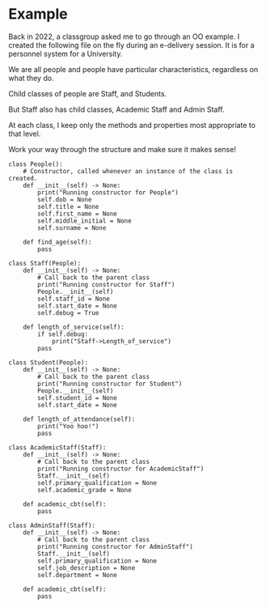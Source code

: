 # Example

Back in 2022, a classgroup asked me to go through an OO example. I created the following file on the fly during an e-delivery session. It is for a personnel system for a University.

We are all people and people have particular characteristics, regardless on what they do.

Child classes of people are Staff, and Students.

But Staff also has child classes, Academic Staff and Admin Staff.&#x20;

At each class, I keep only the methods and properties most appropriate to that level.

Work your way through the structure and make sure it makes sense!

```
class People():
    # Constructor, called whenever an instance of the class is created.
    def __init__(self) -> None:
        print("Running constructor for People")
        self.dob = None
        self.title = None
        self.first_name = None
        self.middle_initial = None
        self.surname = None  

    def find_age(self):
        pass

class Staff(People):
    def __init__(self) -> None:
        # Call back to the parent class
        print("Running constructor for Staff")
        People.__init__(self)
        self.staff_id = None
        self.start_date = None
        self.debug = True

    def length_of_service(self):
        if self.debug:
            print("Staff->Length_of_service")
        pass

class Student(People):
    def __init__(self) -> None:
        # Call back to the parent class
        print("Running constructor for Student")
        People.__init__(self)
        self.student_id = None
        self.start_date = None

    def length_of_attendance(self):
        print("Yoo hoo!")
        pass

class AcademicStaff(Staff):
    def __init__(self) -> None:
        # Call back to the parent class
        print("Running constructor for AcademicStaff")
        Staff.__init__(self)
        self.primary_qualification = None
        self.academic_grade = None
   
    def academic_cbt(self):
        pass

class AdminStaff(Staff):
    def __init__(self) -> None:
        # Call back to the parent class
        print("Running constructor for AdminStaff")
        Staff.__init__(self)
        self.primary_qualification = None
        self.job_description = None
        self.department = None
   
    def academic_cbt(self):
        pass
```
